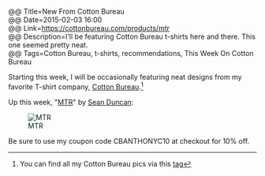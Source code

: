 @@ Title=New From Cotton Bureau  
@@ Date=2015-02-03 16:00  
@@ Link=https://cottonbureau.com/products/mtr  
@@ Description=I'll be featuring Cotton Bureau t-shirts here and there. This one seemed pretty neat.  
@@ Tags=Cotton Bureau, t-shirts, recommendations, This Week On Cotton Bureau  

Starting this week, I will be occasionally featuring neat designs from my favorite T-shirt company, [Cotton Bureau][cottonbureau].[^cb]

Up this week, "[MTR][cottonbureau 2]" by [Sean Duncan][twitter]:

<figure>
	<img src="https://cottonbureau.com/img/products/3422_8cnL_1600.jpg" alt="MTR" />
	<figcaption>MTR</figcaption>
</figure>

Be sure to use my coupon code CBANTHONYC10 at checkout for 10% off.

[^cb]: You can find all my Cotton Bureau pics via this [tag][theoveranalyzed]

[cottonbureau]: http://www.cottonbureau.com
[cottonbureau 2]: https://cottonbureau.com/products/mtr
[theoveranalyzed]: http://www.theoveranalyzed.net/tags/Cotton%20Bureau
[twitter]: http://twitter.com/seanevd